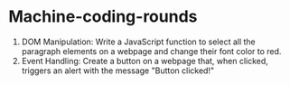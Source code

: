 # Machine-coding-rounds

1.	DOM Manipulation: Write a JavaScript function to select all the paragraph elements on a webpage and change their font color to red.
2. Event Handling: Create a button on a webpage that, when clicked, triggers an alert with the message "Button clicked!"	
 
